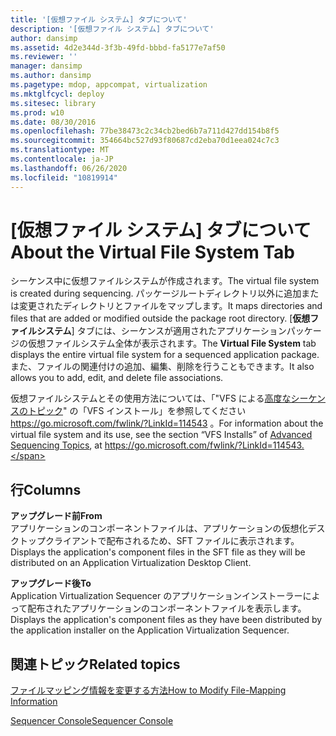 ```yaml
---
title: '[仮想ファイル システム] タブについて'
description: '[仮想ファイル システム] タブについて'
author: dansimp
ms.assetid: 4d2e344d-3f3b-49fd-bbbd-fa5177e7af50
ms.reviewer: ''
manager: dansimp
ms.author: dansimp
ms.pagetype: mdop, appcompat, virtualization
ms.mktglfcycl: deploy
ms.sitesec: library
ms.prod: w10
ms.date: 08/30/2016
ms.openlocfilehash: 77be38473c2c34cb2bed6b7a711d427dd154b8f5
ms.sourcegitcommit: 354664bc527d93f80687cd2eba70d1eea024c7c3
ms.translationtype: MT
ms.contentlocale: ja-JP
ms.lasthandoff: 06/26/2020
ms.locfileid: "10819914"
---
```

# <span data-ttu-id="e034e-103">[仮想ファイル システム] タブについて</span><span class="sxs-lookup"><span data-stu-id="e034e-103">About the Virtual File System Tab</span></span>


<span data-ttu-id="e034e-104">シーケンス中に仮想ファイルシステムが作成されます。</span><span class="sxs-lookup"><span data-stu-id="e034e-104">The virtual file system is created during sequencing.</span></span> <span data-ttu-id="e034e-105">パッケージルートディレクトリ以外に追加または変更されたディレクトリとファイルをマップします。</span><span class="sxs-lookup"><span data-stu-id="e034e-105">It maps directories and files that are added or modified outside the package root directory.</span></span> <span data-ttu-id="e034e-106">[**仮想ファイルシステム**] タブには、シーケンスが適用されたアプリケーションパッケージの仮想ファイルシステム全体が表示されます。</span><span class="sxs-lookup"><span data-stu-id="e034e-106">The **Virtual File System** tab displays the entire virtual file system for a sequenced application package.</span></span> <span data-ttu-id="e034e-107">また、ファイルの関連付けの追加、編集、削除を行うこともできます。</span><span class="sxs-lookup"><span data-stu-id="e034e-107">It also allows you to add, edit, and delete file associations.</span></span>

<span data-ttu-id="e034e-108">仮想ファイルシステムとその使用方法については、「"VFS による[高度なシーケンスのトピック](https://go.microsoft.com/fwlink/?LinkId=114543)" の「VFS インストール」を参照してください https://go.microsoft.com/fwlink/?LinkId=114543 。</span><span class="sxs-lookup"><span data-stu-id="e034e-108">For information about the virtual file system and its use, see the section “VFS Installs” of [Advanced Sequencing Topics](https://go.microsoft.com/fwlink/?LinkId=114543), at https://go.microsoft.com/fwlink/?LinkId=114543.</span></span>

## <span data-ttu-id="e034e-109">行</span><span class="sxs-lookup"><span data-stu-id="e034e-109">Columns</span></span>


<a href="" id="from"></a>**<span data-ttu-id="e034e-110">アップグレード前</span><span class="sxs-lookup"><span data-stu-id="e034e-110">From</span></span>**  
<span data-ttu-id="e034e-111">アプリケーションのコンポーネントファイルは、アプリケーションの仮想化デスクトップクライアントで配布されるため、SFT ファイルに表示されます。</span><span class="sxs-lookup"><span data-stu-id="e034e-111">Displays the application's component files in the SFT file as they will be distributed on an Application Virtualization Desktop Client.</span></span>

<a href="" id="to"></a>**<span data-ttu-id="e034e-112">アップグレード後</span><span class="sxs-lookup"><span data-stu-id="e034e-112">To</span></span>**  
<span data-ttu-id="e034e-113">Application Virtualization Sequencer のアプリケーションインストーラーによって配布されたアプリケーションのコンポーネントファイルを表示します。</span><span class="sxs-lookup"><span data-stu-id="e034e-113">Displays the application's component files as they have been distributed by the application installer on the Application Virtualization Sequencer.</span></span>

## <span data-ttu-id="e034e-114">関連トピック</span><span class="sxs-lookup"><span data-stu-id="e034e-114">Related topics</span></span>


[<span data-ttu-id="e034e-115">ファイルマッピング情報を変更する方法</span><span class="sxs-lookup"><span data-stu-id="e034e-115">How to Modify File-Mapping Information</span></span>](how-to-modify-file-mapping-information.md)

[<span data-ttu-id="e034e-116">Sequencer Console</span><span class="sxs-lookup"><span data-stu-id="e034e-116">Sequencer Console</span></span>](sequencer-console.md)

 

 





